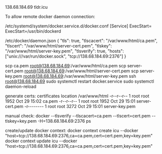 
138.68.184.69
tldr.icu

To allow remote docker daemon connection:

/etc/systemd/system/docker.service.d/docker.conf
[Service]
ExecStart=
ExecStart=/usr/bin/dockerd

/etc/docker/daemon.json
{
"tls": true,
"tlscacert": "/var/www/html/ca.pem",
"tlscert": "/var/www/html/server-cert.pem",
"tlskey": "/var/www/html/server-key.pem",
"tlsverify": true,
"hosts": ["unix:///var/run/docker.sock", "tcp://138.68.184.69:2376"]
}

scp ca.pem root@138.68.184.69:/var/www/html/ca.pem
scp server-cert.pem root@138.68.184.69:/var/www/html/server-cert.pem
scp server-key.pem root@138.68.184.69:/var/www/html/server-key.pem
ssh root@138.68.184.69
sudo systemctl restart docker.service
sudo systemctl daemon-reload

generate certs:
certificates location /var/www/html
-r--r--r-- 1 root root  1952 Oct 29 15:02 ca.pem
-r--r--r-- 1 root root  1952 Oct 29 15:01 server-cert.pem
-r-------- 1 root root  3272 Oct 29 15:01 server-key.pem

manual check:
docker --tlsverify --tlscacert=ca.pem --tlscert=cert.pem --tlskey=key.pem -H=138.68.184.69:2376 ps

create/update docker context:
docker context create icu --docker "host=tcp://138.68.184.69:2376,ca=ca.pem,cert=cert.pem,key=key.pem"
docker context update icu --docker "host=tcp://138.68.184.69:2376,ca=ca.pem,cert=cert.pem,key=key.pem"
